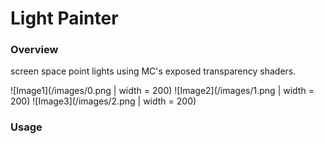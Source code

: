 # Light Painter

### Overview
screen space point lights using MC's exposed transparency shaders.

![Image1](/images/0.png | width = 200)
![Image2](/images/1.png | width = 200)
![Image3](/images/2.png | width = 200)

### Usage
